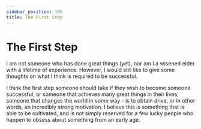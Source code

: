 ```yaml
---
sidebar_position: 106
title: The First Step
---
```


# The First Step

I am not someone who has done great things (yet), nor am I a wisened elder with
a lifetime of experience. However, I would still like to give some thoughts on
what I think is required to be successful.

I think the first step someone should take if they wish to become someone successful,
or someone that achieves many great things in their lives, someone that changes the
world in some way - is to obtain drive, or in other words, an incredibly strong
motivation. I believe this is something that is able to be cultivated, and is not simply
reserved for a few lucky people who happen to obsess about something from an early age.